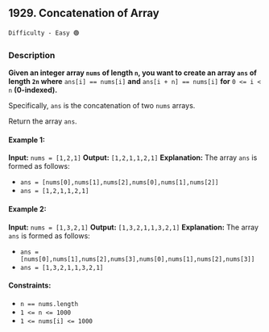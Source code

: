 ## 1929. Concatenation of Array

`Difficulty - Easy 🟢`

### **Description**

**Given an integer array `nums` of length `n`, you want to create an array `ans` of length `2n` where**
`ans[i] == nums[i]` **and** `ans[i + n] == nums[i]` **for** `0 <= i < n` **(0-indexed).**

Specifically, `ans` is the concatenation of two `nums` arrays.

Return the array `ans`.


#### Example 1:

**Input:** `nums = [1,2,1]`
**Output:** `[1,2,1,1,2,1]`
**Explanation:**
The array `ans` is formed as follows:

* `ans = [nums[0],nums[1],nums[2],nums[0],nums[1],nums[2]]`
* `ans = [1,2,1,1,2,1]`


#### Example 2:

**Input:** `nums = [1,3,2,1]`
**Output:** `[1,3,2,1,1,3,2,1]`
**Explanation:**
The array `ans` is formed as follows:

* `ans = [nums[0],nums[1],nums[2],nums[3],nums[0],nums[1],nums[2],nums[3]]`
* `ans = [1,3,2,1,1,3,2,1]`


#### Constraints:

* `n == nums.length`
* `1 <= n <= 1000`
* `1 <= nums[i] <= 1000`

